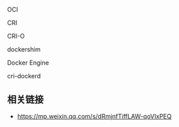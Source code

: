 ## 

OCI

CRI

CRI-O

dockershim

Docker Engine

cri-dockerd



## 相关链接

* https://mp.weixin.qq.com/s/dRmjnfTiffLAW-qoVIxPEQ